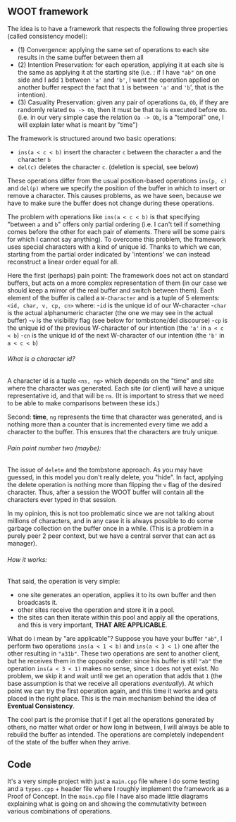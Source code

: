 ## WOOT framework
The idea is to have a framework that respects the following three properties (called consistency model):
- (1) Convergence: applying the same set of operations to each site results in the same buffer between them all
- (2) Intention Preservation: for each operation, applying it at each site is the same as applying it at the starting site
    (i.e. : if I have `"ab"` on one side and I add `1` between `'a'` and `'b'`, I want the operation applied on another buffer
    respect the fact that `1` is between `'a'` and `'b`', that is the intention).
- (3) Casuality Preservation: given any pair of operations `Oa`, `Ob`, if they are randomly related
    `Oa -> Ob`, then it must be that `Oa` is executed before `Ob`.
    (i.e. in our very simple case the relation `Oa -> Ob`, is a "temporal" one, I will explain later what is meant by "time")

The framework is structured around two basic operations:
- `ins(a < c < b)` insert the character `c` between the character `a` and the character `b`
- `del(c)` deletes the character `c`. (deletion is special, see below)

These operations differ from the usual position-based operations `ins(p, c)` and `del(p)` where we specify
the position of the buffer in which to insert or remove a character.
This causes problems, as we have seen, because we have to make sure the buffer does not change during these operations.

The problem with operations like `ins(a < c < b)` is that specifying "between `a` and `b`" offers only partial ordering
(i.e. I can't tell if something comes before the other for each pair of elements. There will be some pairs for which I cannot say anything).
To overcome this problem, the framework uses special characters with a kind of unique id. Thanks to which we can, starting
from the partial order indicated by 'intentions' we can instead reconstruct a linear order equal for all.

Here the first (perhaps) pain point:
The framework does not act on standard buffers, but acts on a more complex representation of them
(in our case we should keep a mirror of the real buffer and switch between them).
Each element of the buffer is called a `W-Character` and is a tuple of 5 elements:
`<id, char, v, cp, cn>` where:
-`id` is the unique id of our W-character
-`char` is the actual alphanumeric character (the one we may see in the actual buffer)
-`v` is the visibility flag (see below for tombstone/del discourse)
-`cp` is the unique id of the previous W-character of our intention (the `'a'` in `a < c < b`)
-`cn` is the unique id of the next W-character of our intention (the `'b'` in `a < c < b`) 

###### What is a character id?
A character id is a tuple `<ns, ng>` which depends on the "time" and site where the character was generated.
Each site (or client) will have a unique representative id, and that will be `ns`. 
(It is important to stress that we need to be able to make comparisons between these ids.)

Second: __time__, `ng` represents the time that character was generated, and is nothing more than a counter that is incremented every time we add a character 
to the buffer.
This ensures that the characters are truly unique.

###### Pain point number two (maybe):
The issue of `delete` and the tombstone approach. As you may have guessed, in this model you don't really delete, you "hide".
In fact, applying the delete operation is nothing more than flipping the `v` flag of the desired character.
Thus, after a session the WOOT buffer will contain all the characters ever typed in that session.

In my opinion, this is not too problematic since we are not talking about millions of characters, and in any case it is always possible to do some garbage collection on the buffer
once in a while. (This is a problem in a purely peer 2 peer context, but we have a central server that can act as manager).

###### How it works:
That said, the operation is very simple:
- one site generates an operation, applies it to its own buffer and then broadcasts it.
- other sites receive the operation and store it in a pool.
- the sites can then iterate within this pool and apply all the operations, and this is very important, __THAT ARE APPLICABLE__.
  
What do i mean by "are applicable"? 
Suppose you have your buffer `"ab"`, I perform two operations `ins(a < 1 < b)` and `ins(a < 3 < 1)` one after the other resulting in `"a31b"`.
These two operations are sent to another client, but he receives them in the opposite order:
since his buffer is still `"ab"` the operation `ins(a < 3 < 1)` makes no sense, since `1` does not yet exist.
No problem, we skip it and wait until we get an operation that adds that `1` (the base assumption is that we receive all operations *eventually*).
At which point we can try the first operation again, and this time it works and gets placed in the right place.
This is the main mechanism behind the idea of **Eventual Consistency**.

The cool part is the promise that if I get all the operations generated by others, no matter what order or how long in between,
I will always be able to rebuild the buffer as intended. The operations are completely independent of the state of the buffer when they arrive.

## Code
It's a very simple project with just a `main.cpp` file where I do some testing and a `types.cpp` + header file where I roughly implement the framework as a Proof of Concept.
In the `main.cpp` file I have also made little diagrams explaining what is going on and showing the commutativity between various combinations of operations.

